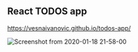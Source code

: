 ## React TODOS app
https://vesnaivanovic.github.io/todos-app/

![Screenshot from 2020-01-18 21-58-00](https://user-images.githubusercontent.com/28162722/72670454-c1f9a180-3a3d-11ea-96e3-0bb7da74f7c0.png)
